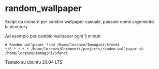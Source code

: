 # random_wallpaper
Script da cronare per cambio wallpaper casuale, passare come argomento la directory

Ad esempio per cambio wallpaper ogni 5 minuti:

```
# Random wallpaper from /home/lorenzo/Immagini/Sfondi
*/5 * * * * /home/lorenzo/Documenti/projects/random_wallpaper.sh /home/lorenzo/Immagini/Sfondi
```
Testato su ubuntu 20.04 LTS
